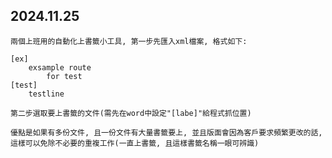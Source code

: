 ## 2024.11.25  
    兩個上班用的自動化上書籤小工具, 第一步先匯入xml檔案, 格式如下:

```
[ex]
    exsample route 
        for test
[test]
    testline
```

    第二步選取要上書籤的文件(需先在word中設定"[labe]"給程式抓位置)

    優點是如果有多份文件, 且一份文件有大量書籤要上, 並且版面會因為客戶要求頻繁更改的話, 這樣可以免除不必要的重複工作(一直上書籤, 且這樣書籤名稱一眼可辨識)


